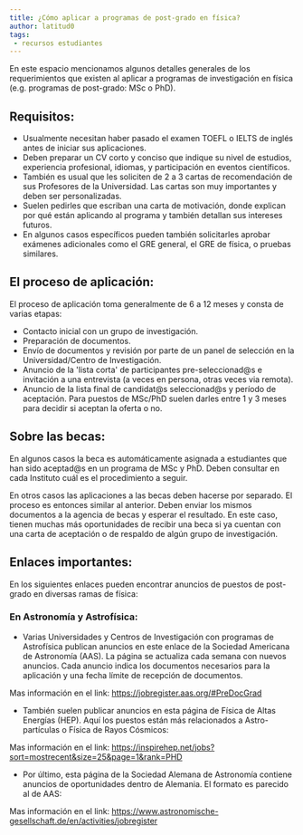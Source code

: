 ```yaml
---
title: ¿Cómo aplicar a programas de post-grado en física?
author: latitud0
tags:
 - recursos estudiantes
---
```


En este espacio mencionamos algunos detalles generales de los requerimientos que existen al aplicar a programas de investigación en física (e.g. programas de post-grado: MSc o PhD).


## Requisitos:

 * Usualmente necesitan haber pasado el examen TOEFL o IELTS de inglés antes de iniciar sus aplicaciones. 
 * Deben preparar un CV corto y conciso que indique su nivel de estudios, experiencia profesional, idiomas, y participación en eventos científicos.
 * También es usual que les soliciten de 2 a 3 cartas de recomendación de sus Profesores de la Universidad. Las cartas son muy importantes y deben ser personalizadas.
 * Suelen pedirles que escriban una carta de motivación, donde explican por qué están aplicando al programa y también detallan sus intereses futuros.
 * En algunos casos específicos pueden también solicitarles aprobar exámenes adicionales como el GRE general, el GRE de física, o pruebas similares.


## El proceso de aplicación:

El proceso de aplicación toma generalmente de 6 a 12 meses y consta de varias etapas:

 * Contacto inicial con un grupo de investigación.
 * Preparación de documentos.
 * Envío de documentos y revisión por parte de un panel de selección en la Universidad/Centro de Investigación.
 * Anuncio de la 'lista corta' de participantes pre-seleccionad@s e invitación a una entrevista (a veces en persona, otras veces via remota).
 * Anuncio de la lista final de candidat@s seleccionad@s y período de aceptación. Para puestos de MSc/PhD suelen darles entre 1 y 3 meses para decidir si aceptan la oferta o no.


## Sobre las becas:

En algunos casos la beca es automáticamente asignada a estudiantes que han sido aceptad@s en un programa de MSc y PhD. Deben consultar en cada Instituto cuál es el procedimiento a seguir.

En otros casos las aplicaciones a las becas deben hacerse por separado. El proceso es entonces similar al anterior. Deben enviar los mismos documentos a la agencia de becas y esperar el resultado.  En este caso, tienen muchas más oportunidades de recibir una beca si ya cuentan con una carta de aceptación o de respaldo de algún grupo de investigación.


## Enlaces importantes:

En los siguientes enlaces pueden encontrar anuncios de puestos de post-grado en diversas ramas de física:

### En Astronomía y Astrofísica:

 * Varias Universidades y Centros de Investigación con programas de Astrofísica publican anuncios en este enlace de la Sociedad Americana de Astronomía (AAS). La página se actualiza cada semana con nuevos anuncios. Cada anuncio indica los documentos necesarios para la aplicación y una fecha límite de recepción de documentos.

Mas información en el link: https://jobregister.aas.org/#PreDocGrad


 * También suelen publicar anuncios en esta página de Física de Altas Energías (HEP). Aquí los puestos están más relacionados a Astro-partículas o Física de Rayos Cósmicos:

Mas información en el link: https://inspirehep.net/jobs?sort=mostrecent&size=25&page=1&rank=PHD


 * Por último, esta página de la Sociedad Alemana de Astronomía contiene anuncios de oportunidades dentro de Alemania. El formato es parecido al de AAS:

Mas información en el link: https://www.astronomische-gesellschaft.de/en/activities/jobregister
